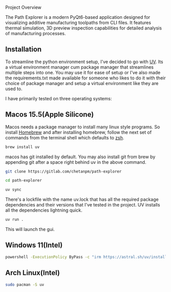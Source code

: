 Project Overview

The Path Explorer is a modern PyQt6-based application designed for visualizing additive manufacturing toolpaths from CLI files. It features thermal simulation, 3D preview inspection capabilities for detailed analysis of manufacturing processes.

## Installation

To streamline the python environment setup, I've decided to go with [UV](https://docs.astral.sh/uv/). Its a virtual environment manager cum package manager that streamlines multiple steps into one. You may use it for ease of setup or I've also made the requirements.txt made available for someone who likes to do it with their choice of package manager and setup a virtual environment like they are used to.

I have primarily tested on three operating systems:

## Macos 15.5(Apple Silicone)

Macos needs a package manager to install many linux style programs. So install [Homebrew](https://brew.sh) and after installing homebrew, follow the next set of commands from the terminal shell which defaults to [zsh](https://en.wikipedia.org/wiki/Z_shell).

```bash
brew install uv
```

macos has git installed by default. You may also install git from brew by appending git after a space right behind uv in the above command.

```zsh
git clone https://gitlab.com/chetanpm/path-explorer
```

```zsh
cd path-explorer
```

```zsh
uv sync
```

There's a lockfile with the name uv.lock that has all the required package dependencies and their versions that I've tested in the project. UV installs all the dependencies lightning quick.

```zsh
uv run .
```

This will launch the gui.

## Windows 11(Intel)

```bash
powershell -ExecutionPolicy ByPass -c "irm https://astral.sh/uv/install.ps1 | iex"
```

## Arch Linux(Intel)

```bash
sudo pacman -S uv
```
